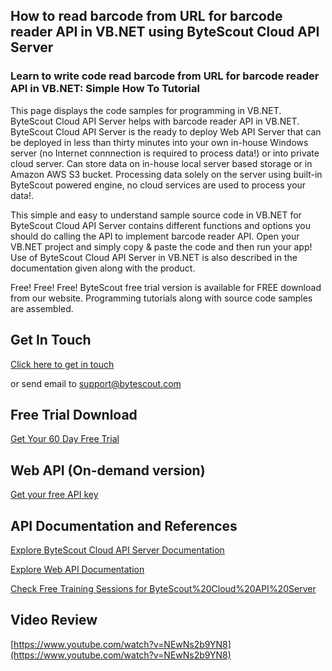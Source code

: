 ## How to read barcode from URL for barcode reader API in VB.NET using ByteScout Cloud API Server

### Learn to write code read barcode from URL for barcode reader API in VB.NET: Simple How To Tutorial

This page displays the code samples for programming in VB.NET. ByteScout Cloud API Server helps with barcode reader API in VB.NET. ByteScout Cloud API Server is the ready to deploy Web API Server that can be deployed in less than thirty minutes into your own in-house Windows server (no Internet connnection is required to process data!) or into private cloud server. Can store data on in-house local server based storage or in Amazon AWS S3 bucket. Processing data solely on the server using built-in ByteScout powered engine, no cloud services are used to process your data!.

This simple and easy to understand sample source code in VB.NET for ByteScout Cloud API Server contains different functions and options you should do calling the API to implement barcode reader API. Open your VB.NET project and simply copy & paste the code and then run your app! Use of ByteScout Cloud API Server in VB.NET is also described in the documentation given along with the product.

Free! Free! Free! ByteScout free trial version is available for FREE download from our website. Programming tutorials along with source code samples are assembled.

## Get In Touch

[Click here to get in touch](https://bytescout.zendesk.com/hc/en-us/requests/new?subject=ByteScout%20Cloud%20API%20Server%20Question)

or send email to [support@bytescout.com](mailto:support@bytescout.com?subject=ByteScout%20Cloud%20API%20Server%20Question) 

## Free Trial Download

[Get Your 60 Day Free Trial](https://bytescout.com/download/web-installer?utm_source=github-readme)

## Web API (On-demand version)

[Get your free API key](https://pdf.co/documentation/api?utm_source=github-readme)

## API Documentation and References

[Explore ByteScout Cloud API Server Documentation](https://bytescout.com/documentation/index.html?utm_source=github-readme)

[Explore Web API Documentation](https://pdf.co/documentation/api?utm_source=github-readme)

[Check Free Training Sessions for ByteScout%20Cloud%20API%20Server](https://academy.bytescout.com/)

## Video Review

[https://www.youtube.com/watch?v=NEwNs2b9YN8](https://www.youtube.com/watch?v=NEwNs2b9YN8)